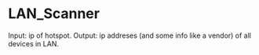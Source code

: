 # LAN_Scanner

Input: ip of hotspot.
Output: ip addreses (and some info like a vendor) of all devices in LAN.
